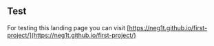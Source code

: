 ## Test

For testing this landing page you can visit [https://neg1t.github.io/first-project/](https://neg1t.github.io/first-project/)
